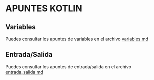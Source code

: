 # APUNTES KOTLIN


## Variables

Puedes consultar los apuntes de variables en el archivo [variables.md](variables.md)

## Entrada/Salida

Puedes consultar los apuntes de entrada/salida en el archivo [entrada_salida.md](entrada_salida.md)
